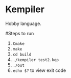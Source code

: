 # Kempiler
Hobby language.

#Steps to run
1. `Cmake`
2. `make`
3. `cd build`
4. `./kempiler test2.kep`
5. `./out`
6. `echo $?` to view exit code
